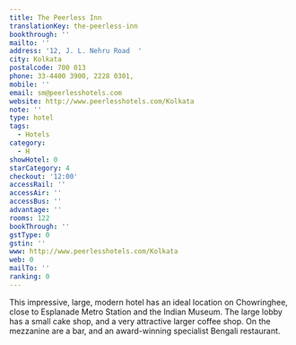 ```yaml
---
title: The Peerless Inn
translationKey: the-peerless-inn
bookthrough: ''
mailto: ''
address: '12, J. L. Nehru Road  '
city: Kolkata
postalcode: 700 013
phone: 33-4400 3900, 2228 0301,
mobile: ''
email: sm@peerlesshotels.com
website: http://www.peerlesshotels.com/Kolkata
note: ''
type: hotel
tags:
  - Hotels
category:
  - H
showHotel: 0
starCategory: 4
checkout: '12:00'
accessRail: ''
accessAir: ''
accessBus: ''
advantage: ''
rooms: 122
bookThrough: ''
gstType: 0
gstin: ''
www: http://www.peerlesshotels.com/Kolkata
web: 0
mailTo: ''
ranking: 0
---
```







This impressive, large, modern hotel has an ideal location on Chowringhee, close to Esplanade Metro Station and the Indian Museum. The large lobby has a small cake shop, and a very attractive larger coffee shop. On the mezzanine are a bar, and an award-winning specialist Bengali restaurant.